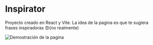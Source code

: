 # Inspirator
Proyecto creado en React y Vite. La idea de la pagina es que te sugiera frases inspiradoras 😍(no realmente)

![Demostración de la pagina](GIFS/inspirator.gif)

